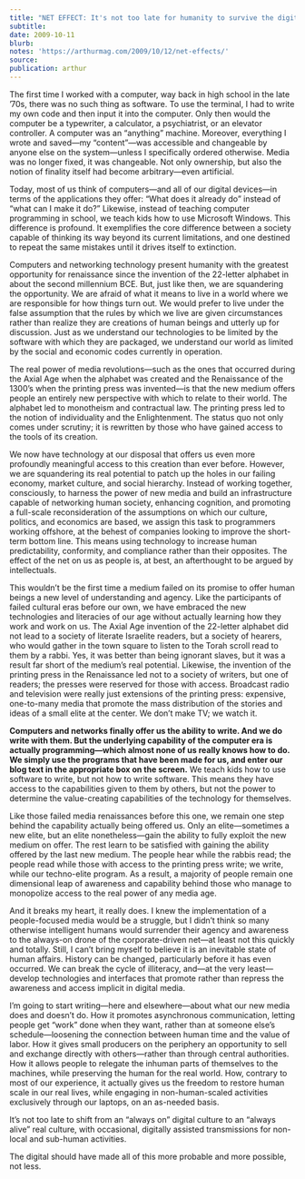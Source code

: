 ```yaml
---
title: "NET EFFECT: It's not too late for humanity to survive the digital"
subtitle:
date: 2009-10-11
blurb:
notes: 'https://arthurmag.com/2009/10/12/net-effects/'
source:
publication: arthur
---
```


The first time I worked with a computer, way back in high school in the late ’70s, there was no such thing as software. To use the terminal, I had to write my own code and then input it into the computer. Only then would the computer be a typewriter, a calculator, a psychiatrist, or an elevator controller. A computer was an “anything” machine. Moreover, everything I wrote and saved—my “content”—was accessible and changeable by anyone else on the system—unless I specifically ordered otherwise. Media was no longer fixed, it was changeable. Not only ownership, but also the notion of finality itself had become arbitrary—even artificial.

Today, most of us think of computers—and all of our digital devices—in terms of the applications they offer: “What does it already do” instead of “what can I make it do?” Likewise, instead of teaching computer programming in school, we teach kids how to use Microsoft Windows. This difference is profound. It exemplifies the core difference between a society capable of thinking its way beyond its current limitations, and one destined to repeat the same mistakes until it drives itself to extinction.

Computers and networking technology present humanity with the greatest opportunity for renaissance since the invention of the 22-letter alphabet in about the second millennium BCE. But, just like then, we are squandering the opportunity. We are afraid of what it means to live in a world where we are responsible for how things turn out. We would prefer to live under the false assumption that the rules by which we live are given circumstances rather than realize they are creations of human beings and utterly up for discussion. Just as we understand our technologies to be limited by the software with which they are packaged, we understand our world as limited by the social and economic codes currently in operation.

The real power of media revolutions—such as the ones that occurred during the Axial Age when the alphabet was created and the Renaissance of the 1300’s when the printing press was invented—is that the new medium offers people an entirely new perspective with which to relate to their world. The alphabet led to monotheism and contractual law. The printing press led to the notion of individuality and the Enlightenment. The status quo not only comes under scrutiny; it is rewritten by those who have gained access to the tools of its creation.

We now have technology at our disposal that offers us even more profoundly meaningful access to this creation than ever before. However, we are squandering its real potential to patch up the holes in our failing economy, market culture, and social hierarchy. Instead of working together, consciously, to harness the power of new media and build an infrastructure capable of networking human society, enhancing cognition, and promoting a full-scale reconsideration of the assumptions on which our culture, politics, and economics are based, we assign this task to programmers working offshore, at the behest of companies looking to improve the short-term bottom line. This means using technology to increase human predictability, conformity, and compliance rather than their opposites. The effect of the net on us as people is, at best, an afterthought to be argued by intellectuals.

This wouldn’t be the first time a medium failed on its promise to offer human beings a new level of understanding and agency. Like the participants of failed cultural eras before our own, we have embraced the new technologies and literacies of our age without actually learning how they work and work on us. The Axial Age invention of the 22-letter alphabet did not lead to a society of literate Israelite readers, but a society of hearers, who would gather in the town square to listen to the Torah scroll read to them by a rabbi. Yes, it was better than being ignorant slaves, but it was a result far short of the medium’s real potential. Likewise, the invention of the printing press in the Renaissance led not to a society of writers, but one of readers; the presses were reserved for those with access. Broadcast radio and television were really just extensions of the printing press: expensive, one-to-many media that promote the mass distribution of the stories and ideas of a small elite at the center. We don’t make TV; we watch it.

**Computers and networks finally offer us the ability to write. And we do write with them. But the underlying capability of the computer era is actually programming—which almost none of us really knows how to do. We simply use the programs that have been made for us, and enter our blog text in the appropriate box on the screen.** We teach kids how to use software to write, but not how to write software. This means they have access to the capabilities given to them by others, but not the power to determine the value-creating capabilities of the technology for themselves.

Like those failed media renaissances before this one, we remain one step behind the capability actually being offered us. Only an elite—sometimes a new elite, but an elite nonetheless—gain the ability to fully exploit the new medium on offer. The rest learn to be satisfied with gaining the ability offered by the last new medium. The people hear while the rabbis read; the people read while those with access to the printing press write; we write, while our techno-elite program. As a result, a majority of people remain one dimensional leap of awareness and capability behind those who manage to monopolize access to the real power of any media age.

And it breaks my heart, it really does. I knew the implementation of a people-focused media would be a struggle, but I didn’t think so many otherwise intelligent humans would surrender their agency and awareness to the always-on drone of the corporate-driven net—at least not this quickly and totally. Still, I can’t bring myself to believe it is an inevitable state of human affairs. History can be changed, particularly before it has even occurred. We can break the cycle of illiteracy, and—at the very least—develop technologies and interfaces that promote rather than repress the awareness and access implicit in digital media.

I’m going to start writing—here and elsewhere—about what our new media does and doesn’t do. How it promotes asynchronous communication, letting people get “work” done when they want, rather than at someone else’s schedule—loosening the connection between human time and the value of labor. How it gives small producers on the periphery an opportunity to sell and exchange directly with others—rather than through central authorities. How it allows people to relegate the inhuman parts of themselves to the machines, while preserving the human for the real world. How, contrary to most of our experience, it actually gives us the freedom to restore human scale in our real lives, while engaging in non-human-scaled activities exclusively through our laptops, on an as-needed basis.

It’s not too late to shift from an “always on” digital culture to an “always alive” real culture, with occasional, digitally assisted transmissions for non-local and sub-human activities.

The digital should have made all of this more probable and more possible, not less.
